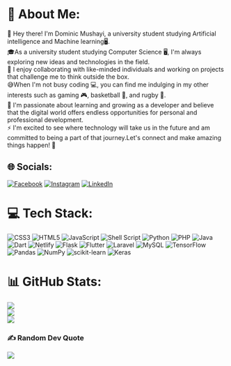 # 💫 About Me:
👋 Hey there! I'm Dominic Mushayi, a  university student studying Artificial intelligence and Machine learning🖥️. <br> 🎓As a  university student studying Computer Science 🖥️, I'm always exploring new ideas and technologies in the field. <br>👯 I enjoy collaborating with like-minded individuals and working on projects that challenge me to think outside the box. <br>😅When I'm not busy coding 💻, you can find me indulging in my other interests such as gaming 🎮, basketball 🏀, and rugby 🏉.<br>🌱 I'm passionate about learning and growing as a developer and believe that the digital world offers endless opportunities for personal and professional development. <br>⚡ I'm excited to see where technology will take us in the future and am committed to being a part of that journey.Let's connect and make amazing things happen! 👋


## 🌐 Socials:
[![Facebook](https://img.shields.io/badge/Facebook-%231877F2.svg?logo=Facebook&logoColor=white)](https://facebook.com/demenico14) [![Instagram](https://img.shields.io/badge/Instagram-%23E4405F.svg?logo=Instagram&logoColor=white)](https://instagram.com/demenico._) [![LinkedIn](https://img.shields.io/badge/LinkedIn-%230077B5.svg?logo=linkedin&logoColor=white)](https://linkedin.com/in/dominic-m-7b514811a) 

# 💻 Tech Stack:
![CSS3](https://img.shields.io/badge/css3-%231572B6.svg?style=for-the-badge&logo=css3&logoColor=white) ![HTML5](https://img.shields.io/badge/html5-%23E34F26.svg?style=for-the-badge&logo=html5&logoColor=white) ![JavaScript](https://img.shields.io/badge/javascript-%23323330.svg?style=for-the-badge&logo=javascript&logoColor=%23F7DF1E) ![Shell Script](https://img.shields.io/badge/shell_script-%23121011.svg?style=for-the-badge&logo=gnu-bash&logoColor=white) ![Python](https://img.shields.io/badge/python-3670A0?style=for-the-badge&logo=python&logoColor=ffdd54) ![PHP](https://img.shields.io/badge/php-%23777BB4.svg?style=for-the-badge&logo=php&logoColor=white) ![Java](https://img.shields.io/badge/java-%23ED8B00.svg?style=for-the-badge&logo=java&logoColor=white) ![Dart](https://img.shields.io/badge/dart-%230175C2.svg?style=for-the-badge&logo=dart&logoColor=white) ![Netlify](https://img.shields.io/badge/netlify-%23000000.svg?style=for-the-badge&logo=netlify&logoColor=#00C7B7) ![Flask](https://img.shields.io/badge/flask-%23000.svg?style=for-the-badge&logo=flask&logoColor=white) ![Flutter](https://img.shields.io/badge/Flutter-%2302569B.svg?style=for-the-badge&logo=Flutter&logoColor=white) ![Laravel](https://img.shields.io/badge/laravel-%23FF2D20.svg?style=for-the-badge&logo=laravel&logoColor=white) ![MySQL](https://img.shields.io/badge/mysql-%2300f.svg?style=for-the-badge&logo=mysql&logoColor=white) ![TensorFlow](https://img.shields.io/badge/TensorFlow-%23FF6F00.svg?style=for-the-badge&logo=TensorFlow&logoColor=white) ![Pandas](https://img.shields.io/badge/pandas-%23150458.svg?style=for-the-badge&logo=pandas&logoColor=white) ![NumPy](https://img.shields.io/badge/numpy-%23013243.svg?style=for-the-badge&logo=numpy&logoColor=white) ![scikit-learn](https://img.shields.io/badge/scikit--learn-%23F7931E.svg?style=for-the-badge&logo=scikit-learn&logoColor=white) ![Keras](https://img.shields.io/badge/Keras-%23D00000.svg?style=for-the-badge&logo=Keras&logoColor=white)
# 📊 GitHub Stats:
![](https://github-readme-stats.vercel.app/api?username=Demenico14&theme=synthwave&hide_border=false&include_all_commits=true&count_private=true)<br/>
![](https://github-readme-streak-stats.herokuapp.com/?user=Demenico14&theme=synthwave&hide_border=false)<br/>
![](https://github-readme-stats.vercel.app/api/top-langs/?username=Demenico14&theme=synthwave&hide_border=false&include_all_commits=true&count_private=true&layout=compact)

### ✍️ Random Dev Quote
![](https://quotes-github-readme.vercel.app/api?type=horizontal&theme=radical)

